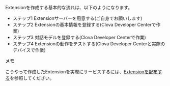﻿Extensionを作成する基本的な流れは、以下のようになります。
* ステップ1 Extensionサーバーを用意する(ご自身でお願いします)
* ステップ2 Extensionの基本情報を登録する(Clova Developer Centerで作業)
* ステップ3 対話モデルを登録する(Clova Developer Centerで作業)
* ステップ4 Extensionの動作をテストする(Clova Developer Centerと実際のデバイスで作業)

<div class="note">
  <p><strong>メモ</strong></p>
  <p>こうやって作成したExtensionを実際にサービスするには、<a href="/DevConsole/Guides/Deploy_Extension.md">Extensionを配布する</a>を参照してください。</p>
</div>
